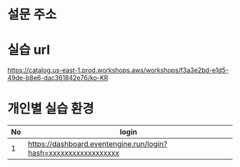 설문 주소
======================


실습 url
======================
https://catalog.us-east-1.prod.workshops.aws/workshops/f3a3e2bd-e1d5-49de-b8e6-dac361842e76/ko-KR


개인별 실습 환경
======================




|No  | login                                                           |
| -- | --------------------------------------------------------------- |
|1   |https://dashboard.eventengine.run/login?hash=xxxxxxxxxxxxxxxxxx  |

